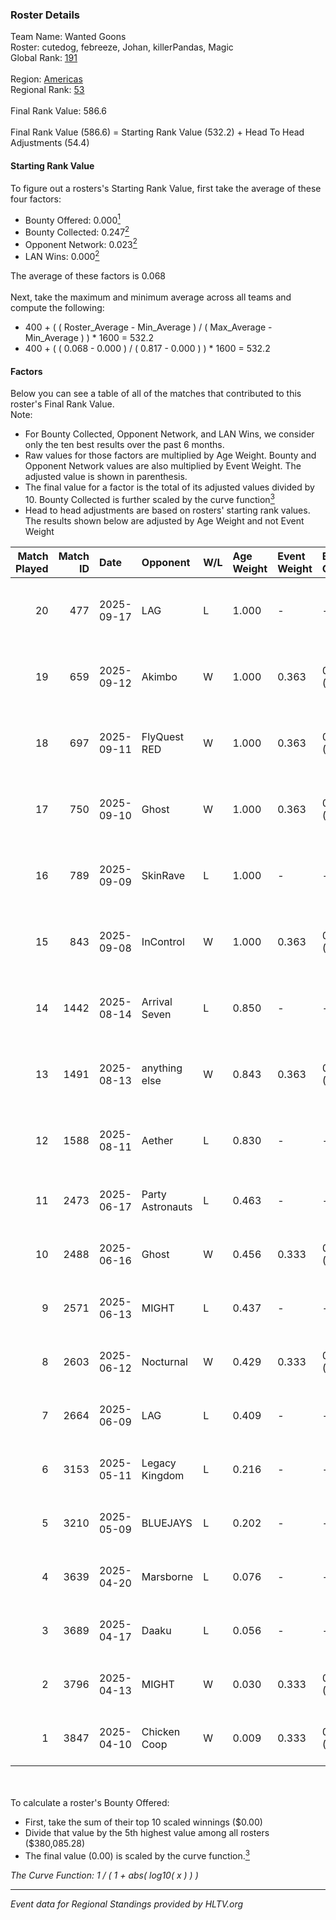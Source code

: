 ### Roster Details<br />
Team Name: Wanted Goons<br />
Roster: cutedog, febreeze, Johan, killerPandas, Magic<br />
Global Rank: [191](../../standings_global_2025_10_06.md)<br />
<br />
Region: [Americas]( ../../standings_americas_2025_10_06.md)<br />
Regional Rank: [53]( ../../standings_americas_2025_10_06.md)<br />
<br />
Final Rank Value:  586.6<br />
<br />
Final Rank Value (586.6) = Starting Rank Value (532.2) + Head To Head Adjustments (54.4)<br />

#### Starting Rank Value<br />
To figure out a rosters's Starting Rank Value, first take the average of these four factors:<br />
- Bounty Offered: 0.000[<sup>1</sup>](#table2)
- Bounty Collected: 0.247[<sup>2</sup>](#table1)
- Opponent Network: 0.023[<sup>2</sup>](#table1)
- LAN Wins: 0.000[<sup>2</sup>](#table1)

The average of these factors is 0.068<br />
<br />
Next, take the maximum and minimum average across all teams and compute the following:<br />
- 400 + ( ( Roster_Average - Min_Average ) / ( Max_Average - Min_Average ) ) * 1600 = 532.2
- 400 + ( ( 0.068 - 0.000 ) / ( 0.817 - 0.000 ) ) * 1600 = 532.2


#### Factors<br />
Below you can see a table of all of the matches that contributed to this roster's Final Rank Value.<br />
Note:<br />

- For Bounty Collected, Opponent Network, and LAN Wins, we consider only the ten best results over the past 6 months.
- Raw values for those factors are multiplied by Age Weight. Bounty and Opponent Network values are also multiplied by Event Weight. The adjusted value is shown in parenthesis.
- The final value for a factor is the total of its adjusted values divided by 10. Bounty Collected is further scaled by the curve function[<sup>3</sup>](#curveFunction)
- Head to head adjustments are based on rosters' starting rank values. The results shown below are adjusted by Age Weight and not Event Weight
<span id="table1"></span><br />


| Match Played | Match ID | Date       | Opponent         | W/L | Age Weight | Event Weight | Bounty Collected | Opponent Network | LAN Wins  | H2H Adj. | Roster                                        |
| -: | -: | :- | :- | :- | :- | :- | :- | :- | :- | -: | :- |
|           20 |      477 | 2025-09-17 | LAG              | L   | 1.000      | -            | -                | -                | -         |    -8.58 | cutedog, febreeze, Johan, killerPandas, Magic |
|           19 |      659 | 2025-09-12 | Akimbo           | W   | 1.000      | 0.363        | 0.009 (0.003)    | 0.119 (0.043)    | 0 (0.000) |    21.50 | cutedog, febreeze, Johan, killerPandas, Magic |
|           18 |      697 | 2025-09-11 | FlyQuest RED     | W   | 1.000      | 0.363        | 0.014 (0.005)    | 0.096 (0.035)    | 0 (0.000) |    18.89 | cutedog, febreeze, Johan, killerPandas, Magic |
|           17 |      750 | 2025-09-10 | Ghost            | W   | 1.000      | 0.363        | 0.000 (0.000)    | 0.054 (0.020)    | 0 (0.000) |    11.91 | cutedog, febreeze, Johan, killerPandas, Magic |
|           16 |      789 | 2025-09-09 | SkinRave         | L   | 1.000      | -            | -                | -                | -         |    -1.31 | cutedog, febreeze, Johan, killerPandas, Magic |
|           15 |      843 | 2025-09-08 | InControl        | W   | 1.000      | 0.363        | 0.003 (0.001)    | 0.173 (0.063)    | 0 (0.000) |    22.80 | cutedog, febreeze, Johan, killerPandas, Magic |
|           14 |     1442 | 2025-08-14 | Arrival Seven    | L   | 0.850      | -            | -                | -                | -         |    -9.49 | cutedog, febreeze, Johan, killerPandas, Magic |
|           13 |     1491 | 2025-08-13 | anything else    | W   | 0.843      | 0.363        | 0.000 (0.000)    | 0.143 (0.044)    | 0 (0.000) |    11.84 | cutedog, febreeze, Johan, killerPandas, Magic |
|           12 |     1588 | 2025-08-11 | Aether           | L   | 0.830      | -            | -                | -                | -         |    -6.64 | cutedog, febreeze, Johan, killerPandas, Magic |
|           11 |     2473 | 2025-06-17 | Party Astronauts | L   | 0.463      | -            | -                | -                | -         |    -5.02 | febreeze, Johan, killerPandas, Magic, Stx     |
|           10 |     2488 | 2025-06-16 | Ghost            | W   | 0.456      | 0.333        | 0.000 (0.000)    | 0.054 (0.008)    | 0 (0.000) |     6.46 | febreeze, Johan, killerPandas, Magic, Stx     |
|            9 |     2571 | 2025-06-13 | MIGHT            | L   | 0.437      | -            | -                | -                | -         |    -7.07 | febreeze, Johan, killerPandas, Magic, Stx     |
|            8 |     2603 | 2025-06-12 | Nocturnal        | W   | 0.429      | 0.333        | 0.000 (0.000)    | 0.096 (0.014)    | 0 (0.000) |     7.47 | febreeze, Johan, killerPandas, Magic, Stx     |
|            7 |     2664 | 2025-06-09 | LAG              | L   | 0.409      | -            | -                | -                | -         |    -2.89 | febreeze, Johan, killerPandas, Magic, Stx     |
|            6 |     3153 | 2025-05-11 | Legacy Kingdom   | L   | 0.216      | -            | -                | -                | -         |    -3.31 | febreeze, Johan, killerPandas, KmZ, Magic     |
|            5 |     3210 | 2025-05-09 | BLUEJAYS         | L   | 0.202      | -            | -                | -                | -         |    -1.61 | febreeze, Johan, killerPandas, KmZ, Magic     |
|            4 |     3639 | 2025-04-20 | Marsborne        | L   | 0.076      | -            | -                | -                | -         |    -0.21 | febreeze, Johan, killerPandas, KmZ, Magic     |
|            3 |     3689 | 2025-04-17 | Daaku            | L   | 0.056      | -            | -                | -                | -         |    -1.01 | febreeze, Johan, killerPandas, KmZ, Magic     |
|            2 |     3796 | 2025-04-13 | MIGHT            | W   | 0.030      | 0.333        | 0.000 (0.000)    | 0.109 (0.001)    | 0 (0.000) |     0.45 | febreeze, Johan, killerPandas, KmZ, Magic     |
|            1 |     3847 | 2025-04-10 | Chicken Coop     | W   | 0.009      | 0.333        | 0.000 (0.000)    | 0.001 (0.000)    | 0 (0.000) |     0.16 | febreeze, Johan, killerPandas, KmZ, Magic     |

<br />
<span id="table2"></span><br />
To calculate a roster's Bounty Offered:<br />

- First, take the sum of their top 10 scaled winnings ($0.00)
- Divide that value by the 5th highest value among all rosters ($380,085.28)
- The final value (0.00) is scaled by the curve function.[<sup>3</sup>](#curveFunction)

<span id="curveFunction"></span>_The Curve Function: 1 / ( 1 + abs( log10( x ) ) )_<br />

---
_Event data for Regional Standings provided by HLTV.org_<br />
